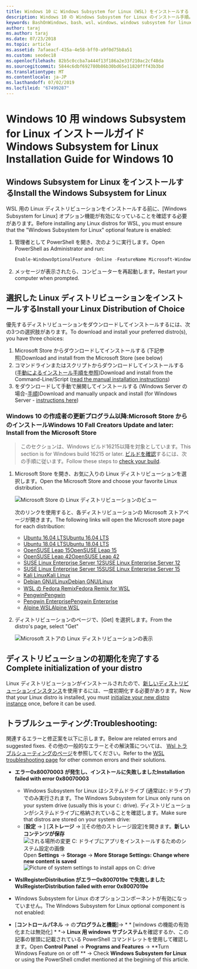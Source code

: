 ```yaml
---
title: Windows 10 に Windows Subsystem for Linux (WSL) をインストールする
description: Windows 10 の Windows Subsystem for Linux のインストール手順。
keywords: BashOnWindows、bash、wsl、windows、windows subsystem for linux、windowssubsystem、ubuntu、debian、suse、windows 10、install
author: taraj
ms.author: taraj
ms.date: 07/23/2018
ms.topic: article
ms.assetid: 7afaeacf-435a-4e58-bff0-a9f0d75b8a51
ms.custom: seodec18
ms.openlocfilehash: 82b5c0ccba7a444f13f186a2e33f210ac2cf48da
ms.sourcegitcommit: 5844c6dbf692780b86b30bd65e11820fff43b3bd
ms.translationtype: MT
ms.contentlocale: ja-JP
ms.lasthandoff: 07/02/2019
ms.locfileid: "67499287"
---
```

# <a name="windows-subsystem-for-linux-installation-guide-for-windows-10"></a><span data-ttu-id="b1c7e-104">Windows 10 用 windows Subsystem for Linux インストールガイド</span><span class="sxs-lookup"><span data-stu-id="b1c7e-104">Windows Subsystem for Linux Installation Guide for Windows 10</span></span>

## <a name="install-the-windows-subsystem-for-linux"></a><span data-ttu-id="b1c7e-105">Windows Subsystem for Linux をインストールする</span><span class="sxs-lookup"><span data-stu-id="b1c7e-105">Install the Windows Subsystem for Linux</span></span>

<span data-ttu-id="b1c7e-106">WSL 用の Linux ディストリビューションをインストールする前に、[Windows Subsystem for Linux] オプション機能が有効になっていることを確認する必要があります。</span><span class="sxs-lookup"><span data-stu-id="b1c7e-106">Before installing any Linux distros for WSL, you must ensure that the "Windows Subsystem for Linux" optional feature is enabled:</span></span>

1. <span data-ttu-id="b1c7e-107">管理者として PowerShell を開き、次のように実行します。</span><span class="sxs-lookup"><span data-stu-id="b1c7e-107">Open PowerShell as Administrator and run:</span></span>
    ```powershell
    Enable-WindowsOptionalFeature -Online -FeatureName Microsoft-Windows-Subsystem-Linux
    ```

2. <span data-ttu-id="b1c7e-108">メッセージが表示されたら、コンピューターを再起動します。</span><span class="sxs-lookup"><span data-stu-id="b1c7e-108">Restart your computer when prompted.</span></span>

## <a name="install-your-linux-distribution-of-choice"></a><span data-ttu-id="b1c7e-109">選択した Linux ディストリビューションをインストールする</span><span class="sxs-lookup"><span data-stu-id="b1c7e-109">Install your Linux Distribution of Choice</span></span>
<span data-ttu-id="b1c7e-110">優先するディストリビューションをダウンロードしてインストールするには、次の3つの選択肢があります。</span><span class="sxs-lookup"><span data-stu-id="b1c7e-110">To download and install your preferred distro(s), you have three choices:</span></span>
1. <span data-ttu-id="b1c7e-111">Microsoft Store からダウンロードしてインストールする (下記参照)</span><span class="sxs-lookup"><span data-stu-id="b1c7e-111">Download and install from the Microsoft Store (see below)</span></span>
1. <span data-ttu-id="b1c7e-112">コマンドラインまたはスクリプトからダウンロードしてインストールする ([手動によるインストール手順を参照](install-manual.md))</span><span class="sxs-lookup"><span data-stu-id="b1c7e-112">Download and install from the Command-Line/Script ([read the manual installation instructions](install-manual.md))</span></span>
1. <span data-ttu-id="b1c7e-113">をダウンロードして手動で展開してインストールする (Windows Server の場合-[手順](install-on-server.md))</span><span class="sxs-lookup"><span data-stu-id="b1c7e-113">Download and manually unpack and install (for Windows Server - [instructions here](install-on-server.md))</span></span>

### <a name="windows-10-fall-creators-update-and-later-install-from-the-microsoft-store"></a><span data-ttu-id="b1c7e-114">Windows 10 の作成者の更新プログラム以降:Microsoft Store からのインストール</span><span class="sxs-lookup"><span data-stu-id="b1c7e-114">Windows 10 Fall Creators Update and later: Install from the Microsoft Store</span></span>

> <span data-ttu-id="b1c7e-115">このセクションは、Windows ビルド16215以降を対象としています。</span><span class="sxs-lookup"><span data-stu-id="b1c7e-115">This section is for Windows build 16215 or later.</span></span>  <span data-ttu-id="b1c7e-116">[ビルドを確認](troubleshooting.md#check-your-build-number)するには、次の手順に従います。</span><span class="sxs-lookup"><span data-stu-id="b1c7e-116">Follow these steps to [check your build](troubleshooting.md#check-your-build-number).</span></span> 

1. <span data-ttu-id="b1c7e-117">Microsoft Store を開き、お気に入りの Linux ディストリビューションを選択します。</span><span class="sxs-lookup"><span data-stu-id="b1c7e-117">Open the Microsoft Store and choose your favorite Linux distribution.</span></span>

    ![Microsoft Store の Linux ディストリビューションのビュー](media/store.png)

    <span data-ttu-id="b1c7e-119">次のリンクを使用すると、各ディストリビューションの Microsoft ストアページが開きます。</span><span class="sxs-lookup"><span data-stu-id="b1c7e-119">The following links will open the Microsoft store page for each distribution:</span></span>

    * [<span data-ttu-id="b1c7e-120">Ubuntu 16.04 LTS</span><span class="sxs-lookup"><span data-stu-id="b1c7e-120">Ubuntu 16.04 LTS</span></span>](https://www.microsoft.com/store/apps/9pjn388hp8c9)
    * [<span data-ttu-id="b1c7e-121">Ubuntu 18.04 LTS</span><span class="sxs-lookup"><span data-stu-id="b1c7e-121">Ubuntu 18.04 LTS</span></span>](https://www.microsoft.com/store/apps/9N9TNGVNDL3Q)
    * [<span data-ttu-id="b1c7e-122">OpenSUSE Leap 15</span><span class="sxs-lookup"><span data-stu-id="b1c7e-122">OpenSUSE Leap 15</span></span>](https://www.microsoft.com/store/apps/9n1tb6fpvj8c)
    * [<span data-ttu-id="b1c7e-123">OpenSUSE Leap 42</span><span class="sxs-lookup"><span data-stu-id="b1c7e-123">OpenSUSE Leap 42</span></span>](https://www.microsoft.com/store/apps/9njvjts82tjx)
    * [<span data-ttu-id="b1c7e-124">SUSE Linux Enterprise Server 12</span><span class="sxs-lookup"><span data-stu-id="b1c7e-124">SUSE Linux Enterprise Server 12</span></span>](https://www.microsoft.com/store/apps/9p32mwbh6cns)
    * [<span data-ttu-id="b1c7e-125">SUSE Linux Enterprise Server 15</span><span class="sxs-lookup"><span data-stu-id="b1c7e-125">SUSE Linux Enterprise Server 15</span></span>](https://www.microsoft.com/store/apps/9pmw35d7fnlx)
    * [<span data-ttu-id="b1c7e-126">Kali Linux</span><span class="sxs-lookup"><span data-stu-id="b1c7e-126">Kali Linux</span></span>](https://www.microsoft.com/store/apps/9PKR34TNCV07)
    * [<span data-ttu-id="b1c7e-127">Debian GNU/Linux</span><span class="sxs-lookup"><span data-stu-id="b1c7e-127">Debian GNU/Linux</span></span>](https://www.microsoft.com/store/apps/9MSVKQC78PK6)
    * [<span data-ttu-id="b1c7e-128">WSL の Fedora Remix</span><span class="sxs-lookup"><span data-stu-id="b1c7e-128">Fedora Remix for WSL</span></span>](https://www.microsoft.com/store/apps/9n6gdm4k2hnc)
    * [<span data-ttu-id="b1c7e-129">Pengwin</span><span class="sxs-lookup"><span data-stu-id="b1c7e-129">Pengwin</span></span>](https://www.microsoft.com/store/apps/9NV1GV1PXZ6P)
    * [<span data-ttu-id="b1c7e-130">Pengwin Enterprise</span><span class="sxs-lookup"><span data-stu-id="b1c7e-130">Pengwin Enterprise</span></span>](https://www.microsoft.com/store/apps/9N8LP0X93VCP)
    * [<span data-ttu-id="b1c7e-131">Alpine WSL</span><span class="sxs-lookup"><span data-stu-id="b1c7e-131">Alpine WSL</span></span>](https://www.microsoft.com/store/apps/9p804crf0395)

1. <span data-ttu-id="b1c7e-132">ディストリビューションのページで、[Get] を選択します。</span><span class="sxs-lookup"><span data-stu-id="b1c7e-132">From the distro's page, select "Get"</span></span>

    ![Microsoft ストアの Linux ディストリビューションの表示](media/UbuntuStore.png)

## <a name="complete-initialization-of-your-distro"></a><span data-ttu-id="b1c7e-134">ディストリビューションの初期化を完了する</span><span class="sxs-lookup"><span data-stu-id="b1c7e-134">Complete initialization of your distro</span></span>
<span data-ttu-id="b1c7e-135">Linux ディストリビューションがインストールされたので、[新しいディストリビューションインスタンス](initialize-distro.md)を使用するには、一度初期化する必要があります。</span><span class="sxs-lookup"><span data-stu-id="b1c7e-135">Now that your Linux distro is installed, you must [initialize your new distro instance](initialize-distro.md) once, before it can be used.</span></span>

## <a name="troubleshooting"></a><span data-ttu-id="b1c7e-136">トラブルシューティング:</span><span class="sxs-lookup"><span data-stu-id="b1c7e-136">Troubleshooting:</span></span> 

<span data-ttu-id="b1c7e-137">関連するエラーと修正案を以下に示します。</span><span class="sxs-lookup"><span data-stu-id="b1c7e-137">Below are related errors and suggested fixes.</span></span> <span data-ttu-id="b1c7e-138">その他の一般的なエラーとその解決策については、 [Wsl トラブルシューティングのページ](troubleshooting.md)を参照してください。</span><span class="sxs-lookup"><span data-stu-id="b1c7e-138">Refer to the [WSL troubleshooting page](troubleshooting.md) for other common errors and their solutions.</span></span>

* <span data-ttu-id="b1c7e-139">**エラー0x80070003 が発生し、インストールに失敗しました**</span><span class="sxs-lookup"><span data-stu-id="b1c7e-139">**Installation failed with error 0x80070003**</span></span>
    * <span data-ttu-id="b1c7e-140">Windows Subsystem for Linux はシステムドライブ (通常は`C:`ドライブ) でのみ実行されます。</span><span class="sxs-lookup"><span data-stu-id="b1c7e-140">The Windows Subsystem for Linux only runs on your system drive (usually this is your `C:` drive).</span></span> <span data-ttu-id="b1c7e-141">ディストリビューションがシステムドライブに格納されていることを確認します。</span><span class="sxs-lookup"><span data-stu-id="b1c7e-141">Make sure that distros are stored on your system drive:</span></span>  
    * <span data-ttu-id="b1c7e-142">[**設定** -> ] [**ストレージ** -> ][その他のストレージ設定]を開きます。**新しいコンテンツが保存**
    ![される場所の変更 C: ドライブにアプリをインストールするためのシステム設定の画像](media/AppStorage.png)</span><span class="sxs-lookup"><span data-stu-id="b1c7e-142">Open **Settings** -> **Storage** -> **More Storage Settings: Change where new content is saved**
![Picture of system settings to install apps on C: drive](media/AppStorage.png)</span></span>
    
    
 * <span data-ttu-id="b1c7e-143">**WslRegisterDistribution がエラー0x8007019e で失敗しました**</span><span class="sxs-lookup"><span data-stu-id="b1c7e-143">**WslRegisterDistribution failed with error 0x8007019e**</span></span>   
  * <span data-ttu-id="b1c7e-144">Windows Subsystem for Linux のオプションコンポーネントが有効になっていません。</span><span class="sxs-lookup"><span data-stu-id="b1c7e-144">The Windows Subsystem for Linux optional component is not enabled:</span></span> 
   * <span data-ttu-id="b1c7e-145">[**コントロールパネル** -> の**プログラムと機能**]-> \* \* [windows の機能の有効化または無効化] \* \*-> **Linux 用 windows サブシステム**を確認するか、この記事の冒頭に記載されている PowerShell コマンドレットを使用して確認します。</span><span class="sxs-lookup"><span data-stu-id="b1c7e-145">Open **Control Panel** -> **Programs and Features** -> \*\*Turn Windows Feature on or off \*\* -> Check **Windows Subsystem for Linux** or using the PowerShell cmdlet mentioned at the begining of this article.</span></span>
